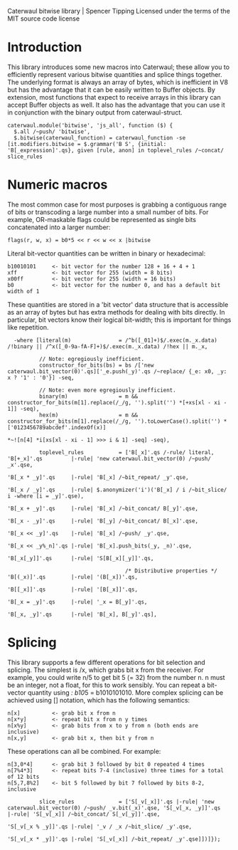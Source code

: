 Caterwaul bitwise library | Spencer Tipping
Licensed under the terms of the MIT source code license

# Introduction

This library introduces some new macros into Caterwaul; these allow you to efficiently represent various bitwise quantities and splice things together. The underlying format is always an array
of bytes, which is inefficient in V8 but has the advantage that it can be easily written to Buffer objects. By extension, most functions that expect to receive arrays in this library can
accept Buffer objects as well. It also has the advantage that you can use it in conjunction with the binary output from caterwaul-struct.

    caterwaul.module('bitwise', 'js_all', function ($) {
      $.all /~push/ 'bitwise',
      $.bitwise(caterwaul_function) = caterwaul_function -se [it.modifiers.bitwise = $.grammar('B S', {initial: 'B[_expression]'.qs}, given [rule, anon] in toplevel_rules /~concat/ slice_rules

# Numeric macros

The most common case for most purposes is grabbing a contiguous range of bits or transcoding a large number into a small number of bits. For example, OR-maskable flags could be represented as
single bits concatenated into a larger number:

    flags(r, w, x) = b0*5 << r << w << x |bitwise

Literal bit-vector quantities can be written in binary or hexadecimal:

    b10010101     <- bit vector for the number 128 + 16 + 4 + 1
    xff           <- bit vector for 255 (width = 8 bits)
    x00ff         <- bit vector for 255 (width = 16 bits)
    b0            <- bit vector for the number 0, and has a default bit width of 1

These quantities are stored in a 'bit vector' data structure that is accessible as an array of bytes but has extra methods for dealing with bits directly. In particular, bit vectors know their
logical bit-width; this is important for things like repetition.

      -where [literal(m)               = /^b([_01]+)$/.exec(m._x.data) /!binary || /^x([_0-9a-fA-F]+)$/.exec(m._x.data) /!hex || m._x,

              // Note: egregiously inefficient.
              constructor_for_bits(bs) = bs /['new caterwaul.bit_vector(0)'.qs]['_e.push(_y)'.qs /~replace/ {_e: x0, _y: x ? '1' : '0'}] -seq,

              // Note: even more egregiously inefficient.
              binary(m)                = m && constructor_for_bits(m[1].replace(/_/g, '').split('') *[+xs[xl - xi - 1]] -seq),
              hex(m)                   = m && constructor_for_bits(m[1].replace(/_/g, '').toLowerCase().split('') *  ['0123456789abcdef'.indexOf(x)]
                                                                                                                  *~![n[4] *i[xs[xl - xi - 1] >>> i & 1] -seq] -seq),

              toplevel_rules           = ['B[_x]'.qs /-rule/ literal,  'B[+_x]'.qs         |-rule| 'new caterwaul.bit_vector(0) /~push/ _x'.qse,
                                                                       'B[_x * _y]'.qs     |-rule| 'B[_x] /~bit_repeat/ _y'.qse,
                                                                       'B[_x / _y]'.qs     |-rule| $.anonymizer('i')('B[_x] / i /~bit_slice/ i -where [i = _y]'.qse),
                                                                       'B[_x + _y]'.qs     |-rule| 'B[_x] /~bit_concat/ B[_y]'.qse,
                                                                       'B[_x - _y]'.qs     |-rule| 'B[_y] /~bit_concat/ B[_x]'.qse,
                                                                       'B[_x << _y]'.qs    |-rule| 'B[_x] /~push/ _y'.qse,
                                                                       'B[_x << _y%_n]'.qs |-rule| 'B[_x].push_bits(_y, _n)'.qse,
                                                                       'B[_x[_y]]'.qs      |-rule| 'S[B[_x][_y]]'.qs,

                                         /* Distributive properties */ 'B[(_x)]'.qs        |-rule| '(B[_x])'.qs,
                                                                       'B[[_x]]'.qs        |-rule| '[B[_x]]'.qs,
                                                                       'B[_x = _y]'.qs     |-rule| '_x = B[_y]'.qs,
                                                                       'B[_x, _y]'.qs      |-rule| 'B[_x], B[_y]'.qs],

# Splicing

This library supports a few different operations for bit selection and splicing. The simplest is /x, which grabs bit x from the receiver. For example, you could write n/5 to get bit 5 (= 32)
from the number n. n must be an integer, not a float, for this to work sensibly. You can repeat a bit-vector quantity using *: b10*5 = b1010101010. More complex splicing can be achieved using
[] notation, which has the following semantics:

    n[x]          <- grab bit x from n
    n[x*y]        <- repeat bit x from n y times
    n[x%y]        <- grab bits from x to y from n (both ends are inclusive)
    n[x,y]        <- grab bit x, then bit y from n

These operations can all be combined. For example:

    n[3,0*4]      <- grab bit 3 followed by bit 0 repeated 4 times
    n[7%4*3]      <- repeat bits 7-4 (inclusive) three times for a total of 12 bits
    n[5,7,8%2]    <- bit 5 followed by bit 7 followed by bits 8-2, inclusive

              slice_rules              = ['S[_v[_x]]'.qs |-rule| 'new caterwaul.bit_vector(0) /~push/ _v.bit(_x)'.qse, 'S[_v[_x, _y]]'.qs  |-rule| 'S[_v[_x]] /~bit_concat/ S[_v[_y]]'.qse,
                                                                                                                       'S[_v[_x % _y]]'.qs |-rule| '_v / _x /~bit_slice/ _y'.qse,
                                                                                                                       'S[_v[_x * _y]]'.qs |-rule| 'S[_v[_x]] /~bit_repeat/ _y'.qse]])]});